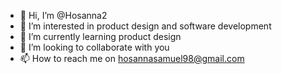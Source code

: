 - 👋 Hi, I’m @Hosanna2
- 👀 I’m interested in product design and software development 
- 🌱 I’m currently learning product design 
- 💞️ I’m looking to collaborate with you
- 📫 How to reach me on hosannasamuel98@gmail.com 

<!---
Hosanna2/Hosanna2 is a ✨ special ✨ repository because its `README.md` (this file) appears on your GitHub profile.
You can click the Preview link to take a look at your changes.
--->
